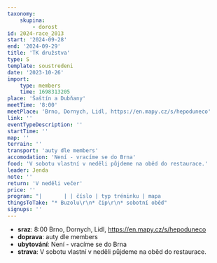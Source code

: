 ```yaml
---
taxonomy:
    skupina:
        - dorost
id: 2024-race_2013
start: '2024-09-28'
end: '2024-09-29'
title: 'TK družstva'
type: S
template: soustredeni
date: '2023-10-26'
import:
    type: members
    time: 1698313205
place: 'Šaštín a Dubňany'
meetTime: '8:00'
meetPlace: 'Brno, Dornych, Lidl, https://en.mapy.cz/s/hepoduneco'
link: ''
eventTypeDescription: ''
startTime: ''
map: ''
terrain: ''
transport: 'auty dle members'
accomodation: 'Není - vracíme se do Brna'
food: 'V sobotu vlastní v neděli půjdeme na oběd do restaurace.'
leader: Jenda
note: ''
return: 'V neděli večer'
price: ''
program: "|       | | číslo | typ tréninku | mapa                     | rychlost | na kontrole | stavba            | roznos | misto parkovani | Start         |\r\n| ----- | ----- | ------------ | ------------------------ | -------- | ----------- | ----------------- | ------ | --------------- | ------------------------------------------------------------------ | ------------- |\r\n| so    | dopo  | 1            | Krátké postupy a azimuty | Dubnany  | V           | Lampiony          | Jenda  |                 | [https://en.mapy.cz/s/cobuvupede](https://en.mapy.cz/s/cobuvupede) |  |\r\n| 7.10. | odpo  | 2            | štafetové intervaly      | Šaštín   | R           | Lampiony          | Barča  |                 | [https://en.mapy.cz/s/docetecoho](https://en.mapy.cz/s/docetecoho) |  [https://en.mapy.cz/s/jesapoloke](https://en.mapy.cz/s/jesapoloke) |\r\n| ne    | dopo  | 3            | 1\\. úsek                 | Šaštín   | R           | SI+stojan+lampion | Jenda  |                 | [https://en.mapy.cz/s/docetecoho](https://en.mapy.cz/s/docetecoho) |  |\r\n| 8.10. | odpo  | 4            | S+L                      | Šaštín   | V           | Lampiony          | Saša   |                 |  [https://en.mapy.cz/s/docetecoho](https://en.mapy.cz/s/docetecoho) |               |"
thingsToTake: "* Buzolu\r\n* čip\r\n* sobotní oběd"
signups: ''
---
```


* **sraz**: 8:00 Brno, Dornych, Lidl, https://en.mapy.cz/s/hepoduneco
* **doprava**: auty dle members
* **ubytování**: Není - vracíme se do Brna
* **strava**: V sobotu vlastní v neděli půjdeme na oběd do restaurace.
